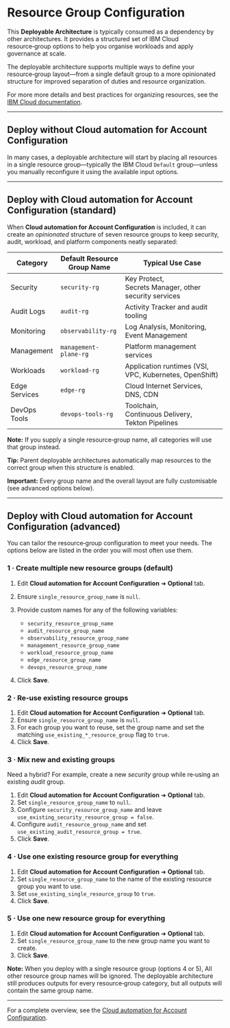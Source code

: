 # Resource Group Configuration

This **Deployable Architecture** is typically consumed as a dependency by other architectures. It provides a structured set of IBM Cloud resource‑group options to help you organise workloads and apply governance at scale.

The deployable architecture supports multiple ways to define your resource‑group layout—from a single default group to a more opinionated structure for improved separation of duties and resource organization.

For more more details and best practices for organizing resources, see the [IBM Cloud documentation](https://cloud.ibm.com/docs/account?topic=account-account_setup).

---

## Deploy without Cloud automation for Account Configuration

In many cases, a deployable architecture will start by placing all resources in a single resource group—typically the IBM Cloud `Default` group—unless you manually reconfigure it using the available input options.

---

## Deploy with Cloud automation for Account Configuration (standard)

When **Cloud automation for Account Configuration** is included, it can create an *opinionated* structure of seven resource groups to keep security, audit, workload, and platform components neatly separated:

| Category      | Default Resource Group Name | Typical Use Case                                       |
| ------------- | --------------------------- | ------------------------------------------------------ |
| Security      | `security-rg`               | Key Protect, Secrets Manager, other security services  |
| Audit Logs    | `audit-rg`                  | Activity Tracker and audit tooling                     |
| Monitoring    | `observability-rg`          | Log Analysis, Monitoring, Event Management             |
| Management    | `management-plane-rg`       | Platform management services                           |
| Workloads     | `workload-rg`               | Application runtimes (VSI, VPC, Kubernetes, OpenShift) |
| Edge Services | `edge-rg`                   | Cloud Internet Services, DNS, CDN                      |
| DevOps Tools  | `devops-tools-rg`           | Toolchain, Continuous Delivery, Tekton Pipelines       |

**Note:** If you supply a single resource‑group name, all categories will use that group instead.

**Tip:** Parent deployable architectures automatically map resources to the correct group when this structure is enabled.

**Important:** Every group name and the overall layout are fully customisable (see advanced options below).

---

## Deploy with Cloud automation for Account Configuration (advanced)

You can tailor the resource‑group configuration to meet your needs. The options below are listed in the order you will most often use them.

### 1 · Create multiple **new** resource groups (default)

1. Edit **Cloud automation for Account Configuration** ➜ **Optional** tab.
2. Ensure `single_resource_group_name` is `null`.
3. Provide custom names for any of the following variables:

   * `security_resource_group_name`
   * `audit_resource_group_name`
   * `observability_resource_group_name`
   * `management_resource_group_name`
   * `workload_resource_group_name`
   * `edge_resource_group_name`
   * `devops_resource_group_name`
4. Click **Save**.

### 2 · Re‑use **existing** resource groups

1. Edit **Cloud automation for Account Configuration** ➜ **Optional** tab.
2. Ensure `single_resource_group_name` is `null`.
3. For each group you want to reuse, set the group name and set the matching `use_existing_*_resource_group` flag to `true`.
4. Click **Save**.

### 3 · Mix new and existing groups

Need a hybrid? For example, create a new *security* group while re‑using an existing *audit* group.

1. Edit **Cloud automation for Account Configuration** ➜ **Optional** tab.
2. Set `single_resource_group_name` to `null`.
3. Configure `security_resource_group_name` and leave `use_existing_security_resource_group = false`.
4. Configure `audit_resource_group_name` and set `use_existing_audit_resource_group = true`.
5. Click **Save**.

### 4 · Use one **existing** resource group for everything

1. Edit **Cloud automation for Account Configuration** ➜ **Optional** tab.
2. Set `single_resource_group_name` to the name of the existing resource group you want to use.
3. Set `use_existing_single_resource_group` to `true`.
4. Click **Save**.

### 5 · Use one **new** resource group for everything

1. Edit **Cloud automation for Account Configuration** ➜ **Optional** tab.
2. Set `single_resource_group_name` to the new group name you want to create.
3. Click **Save**.

**Note:** When you deploy with a single resource group (options 4 or 5), All other resource group names will be ignored. The deployable architecture still produces outputs for every resource‑group category, but all outputs will contain the same group name.

---

For a complete overview, see the [Cloud automation for Account Configuration](https://github.com/terraform-ibm-modules/terraform-ibm-account-infrastructure-base/tree/main/docs/about.md).
